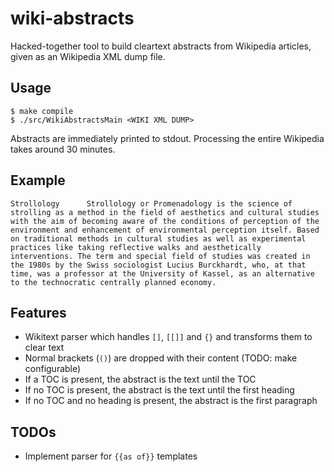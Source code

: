 # wiki-abstracts

Hacked-together tool to build cleartext abstracts from Wikipedia articles, given as an Wikipedia XML dump file.

## Usage

    $ make compile
    $ ./src/WikiAbstractsMain <WIKI XML DUMP>

Abstracts are immediately printed to stdout. Processing the entire Wikipedia takes around 30 minutes.

## Example

    Strollology      Strollology or Promenadology is the science of strolling as a method in the field of aesthetics and cultural studies with the aim of becoming aware of the conditions of perception of the environment and enhancement of environmental perception itself. Based on traditional methods in cultural studies as well as experimental practices like taking reflective walks and aesthetically interventions. The term and special field of studies was created in the 1980s by the Swiss sociologist Lucius Burckhardt, who, at that time, was a professor at the University of Kassel, as an alternative to the technocratic centrally planned economy.

## Features

* Wikitext parser which handles ``[]``, ``[[]]`` and ``{}`` and transforms them to clear text
* Normal brackets (``()``) are dropped with their content (TODO: make configurable)
* If a TOC is present, the abstract is the text until the TOC
* If no TOC is present, the abstract is the text until the first heading
* If no TOC and no heading is present, the abstract is the first paragraph

## TODOs

* Implement parser for ``{{as of}}`` templates
